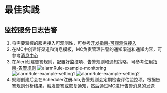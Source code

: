 # 最佳实践

## 监控服务日志告警

1. 将需要监控的服务接入可观测性，可参考[开发指南-可观测性接入](stack/alert/develop-guide)
2. 在MC中创建好渠道和消息模板，MC负责管理告警的通知渠道和通知内容，可参考[消息中心](stack/mc/introduce)
3. 在Alert创建告警规则，配置好监控项、告警规则和通知策略，可参考[使用指南-告警规则](stack/alert/use-guide/alarm-rule)
   ![alarmRule-example-monitoring](http://cdn.masastack.com/stack/doc/alert/alarmRule-example-monitoring.png)
   ![alarmRule-example-setting1](http://cdn.masastack.com/stack/doc/alert/alarmRule-example-setting1.png)
   ![alarmRule-example-setting2](http://cdn.masastack.com/stack/doc/alert/alarmRule-example-setting2.png)
4. 规则创建后会在Scheduler注册Job,告警规则会定期检查评估监控项，根据告警规则分析结果，触发告警或恢复通知，然后通过MC进行告警消息的发送